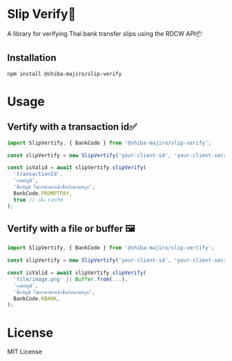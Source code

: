 # Slip Verify📃

A library for verifying Thai bank transfer slips using the RDCW API📦

## Installation
```bash
npm install @shiba-majiro/slip-verify
```

# Usage
## Vertify with a transaction id✅
```typescript
import SlipVertify, { BankCode } from '@shiba-majiro/slip-verify';

const slipVertify = new SlipVertify('your-client-id', 'your-client-secret');

const isValid = await slipVertify.slipVerify(
  'transactionId',
  'เลขบัญชี',
  'ชื่อบัญชี ไม่เอาคำนำหน้าชื่อกับนามสกุล',
  BankCode.PROMPTPAY,
  true // เช็ค cache
);
```

## Vertify with a file or buffer 🖼️
```typescript
import SlipVertify, { BankCode } from '@shiba-majiro/slip-vertify';

const slipVertify = new SlipVertify('your-client-id', 'your-client-secret');

const isValid = await slipVertify.slipVerify(
  'file/image.png' || Buffer.from(...),
  'เลขบัญชี',
  'ชื่อบัญชี ไม่เอาคำนำหน้าชื่อกับนามสกุล',
  BankCode.KBANK,
);
```

# License
MIT License
